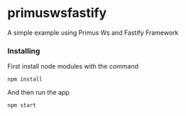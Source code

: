 # primuswsfastify
A simple example using Primus Ws and Fastify Framework

### Installing

First install node modules with the command

```
npm install
```

And then run the app

```
npm start
```

